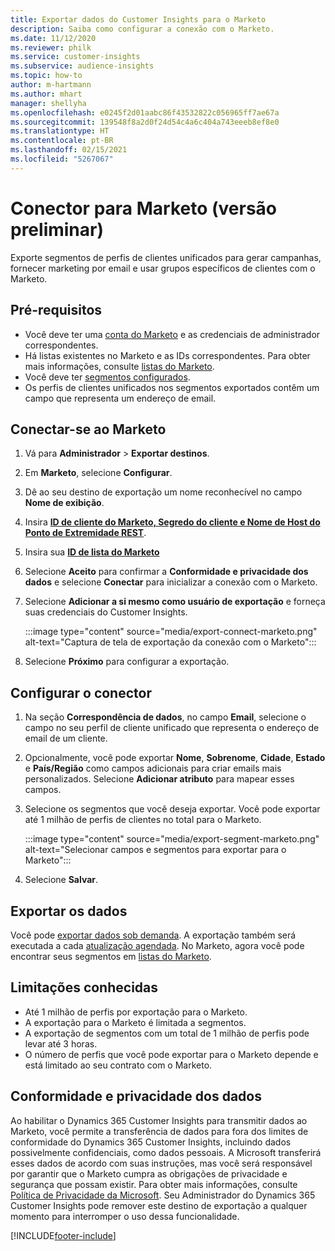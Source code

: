 ```yaml
---
title: Exportar dados do Customer Insights para o Marketo
description: Saiba como configurar a conexão com o Marketo.
ms.date: 11/12/2020
ms.reviewer: philk
ms.service: customer-insights
ms.subservice: audience-insights
ms.topic: how-to
author: m-hartmann
ms.author: mhart
manager: shellyha
ms.openlocfilehash: e0245f2d01aabc86f43532822c056965ff7ae67a
ms.sourcegitcommit: 139548f8a2d0f24d54c4a6c404a743eeeb8ef8e0
ms.translationtype: HT
ms.contentlocale: pt-BR
ms.lasthandoff: 02/15/2021
ms.locfileid: "5267067"
---
```

# <a name="connector-for-marketo-preview"></a>Conector para Marketo (versão preliminar)

Exporte segmentos de perfis de clientes unificados para gerar campanhas, fornecer marketing por email e usar grupos específicos de clientes com o Marketo.

## <a name="prerequisites"></a>Pré-requisitos

-   Você deve ter uma [conta do Marketo](https://login.marketo.com/) e as credenciais de administrador correspondentes.
-   Há listas existentes no Marketo e as IDs correspondentes. Para obter mais informações, consulte [listas do Marketo](https://docs.marketo.com/display/public/DOCS/Understanding+Static+Lists).
-   Você deve ter [segmentos configurados](segments.md).
-   Os perfis de clientes unificados nos segmentos exportados contêm um campo que representa um endereço de email.

## <a name="connect-to-marketo"></a>Conectar-se ao Marketo

1. Vá para **Administrador** > **Exportar destinos**.

1. Em **Marketo**, selecione **Configurar**.

1. Dê ao seu destino de exportação um nome reconhecível no campo **Nome de exibição**.

1. Insira **[ID de cliente do Marketo, Segredo do cliente e Nome de Host do Ponto de Extremidade REST](https://developers.marketo.com/rest-api/authentication/)**.

1. Insira sua **[ID de lista do Marketo](https://docs.marketo.com/display/public/DOCS/Understanding+Static+Lists)** 

1. Selecione **Aceito** para confirmar a **Conformidade e privacidade dos dados** e selecione **Conectar** para inicializar a conexão com o Marketo.

1. Selecione **Adicionar a si mesmo como usuário de exportação** e forneça suas credenciais do Customer Insights.

   :::image type="content" source="media/export-connect-marketo.png" alt-text="Captura de tela de exportação da conexão com o Marketo":::

1. Selecione **Próximo** para configurar a exportação.

## <a name="configure-the-connector"></a>Configurar o conector

1. Na seção **Correspondência de dados**, no campo **Email**, selecione o campo no seu perfil de cliente unificado que representa o endereço de email de um cliente. 

1. Opcionalmente, você pode exportar **Nome**, **Sobrenome**, **Cidade**, **Estado** e **País/Região** como campos adicionais para criar emails mais personalizados. Selecione **Adicionar atributo** para mapear esses campos.

1. Selecione os segmentos que você deseja exportar. Você pode exportar até 1 milhão de perfis de clientes no total para o Marketo.

   :::image type="content" source="media/export-segment-marketo.png" alt-text="Selecionar campos e segmentos para exportar para o Marketo":::

1. Selecione **Salvar**.

## <a name="export-the-data"></a>Exportar os dados

Você pode [exportar dados sob demanda](export-destinations.md). A exportação também será executada a cada [atualização agendada](system.md#schedule-tab). No Marketo, agora você pode encontrar seus segmentos em [listas do Marketo](ttps://docs.marketo.com/display/public/DOCS/Understanding+Static+Lists).

## <a name="known-limitations"></a>Limitações conhecidas

- Até 1 milhão de perfis por exportação para o Marketo.
- A exportação para o Marketo é limitada a segmentos.
- A exportação de segmentos com um total de 1 milhão de perfis pode levar até 3 horas. 
- O número de perfis que você pode exportar para o Marketo depende e está limitado ao seu contrato com o Marketo.

## <a name="data-privacy-and-compliance"></a>Conformidade e privacidade dos dados

Ao habilitar o Dynamics 365 Customer Insights para transmitir dados ao Marketo, você permite a transferência de dados para fora dos limites de conformidade do Dynamics 365 Customer Insights, incluindo dados possivelmente confidenciais, como dados pessoais. A Microsoft transferirá esses dados de acordo com suas instruções, mas você será responsável por garantir que o Marketo cumpra as obrigações de privacidade e segurança que possam existir. Para obter mais informações, consulte [Política de Privacidade da Microsoft](https://go.microsoft.com/fwlink/?linkid=396732).
Seu Administrador do Dynamics 365 Customer Insights pode remover este destino de exportação a qualquer momento para interromper o uso dessa funcionalidade.


[!INCLUDE[footer-include](../includes/footer-banner.md)]